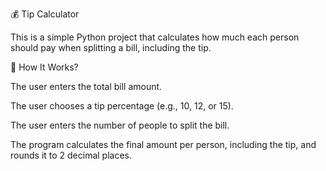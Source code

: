 💰 Tip Calculator

This is a simple Python project that calculates how much each person should pay when splitting a bill, including the tip.

🚀 How It Works?

The user enters the total bill amount.

The user chooses a tip percentage (e.g., 10, 12, or 15).

The user enters the number of people to split the bill.

The program calculates the final amount per person, including the tip, and rounds it to 2 decimal places.